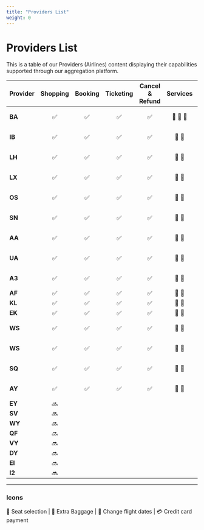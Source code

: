 ```yaml
---
title: "Providers List"
weight: 0
---
```


Providers List
================

This is a table of our Providers (Airlines) content displaying their capabilities supported through our aggregation platform.


| Provider      | Shopping | Booking | Ticketing | Cancel & Refund | Services | Changes | FOP |
| ------------- |:-:|:-:|:-:|:-:|:-:|:-:|:-:|
| **BA**        | :white_check_mark:| :white_check_mark: | :white_check_mark: | :white_check_mark: | :seat: :baggage_claim: :fork_and_knife: | :date: | BSP :credit_card: | 
| **IB**        | :white_check_mark:| :white_check_mark: | :white_check_mark: | :white_check_mark: | :seat: :baggage_claim: | :date: | BSP, :credit_card: | 
| **LH**        | :white_check_mark:| :white_check_mark: | :white_check_mark: | :white_check_mark: | :seat: :baggage_claim: | :date: | BSP, :credit_card: | 
| **LX**        | :white_check_mark:| :white_check_mark: | :white_check_mark: | :white_check_mark: | :seat: :baggage_claim: | :date: | BSP, :credit_card: | 
| **OS**        | :white_check_mark:| :white_check_mark: | :white_check_mark: | :white_check_mark: | :seat: :baggage_claim: | :date: | BSP, :credit_card: | 
| **SN**        | :white_check_mark:| :white_check_mark: | :white_check_mark: | :white_check_mark: | :seat: :baggage_claim: | :date: | BSP, :credit_card: | 
| **AA**        | :white_check_mark:| :white_check_mark: | :white_check_mark: | :white_check_mark: | :seat: :baggage_claim: | :date: | BSP, :credit_card: | 
| **UA**        | :white_check_mark:| :white_check_mark: | :white_check_mark: | :white_check_mark: | :seat: :baggage_claim: | :date: | BSP, :credit_card: | 
| **A3**        | :white_check_mark:| :white_check_mark: | :white_check_mark: | :white_check_mark: | :seat: :baggage_claim: | :date: | BSP, :credit_card: | 
| **AF**        | :white_check_mark:| :white_check_mark: | :white_check_mark: | :white_check_mark: | :seat: :baggage_claim: | - | BSP | 
| **KL**        | :white_check_mark:| :white_check_mark: | :white_check_mark: | :white_check_mark: | :seat: :baggage_claim: | - | BSP | 
| **EK**        | :white_check_mark:| :white_check_mark: | :white_check_mark: | :white_check_mark: | :seat: :baggage_claim: | - | BSP | 
| **WS**        | :white_check_mark:| :white_check_mark: | :white_check_mark: | :white_check_mark: | :seat: :baggage_claim: | :date: | BSP, :credit_card: | 
| **WS**        | :white_check_mark:| :white_check_mark: | :white_check_mark: | :white_check_mark: | :seat: :baggage_claim: | - | BSP, :credit_card: | 
| **SQ**        | :white_check_mark:| :white_check_mark: | :white_check_mark: | :white_check_mark: | :seat: :baggage_claim: | - | BSP, :credit_card: | 
| **AY**        | :white_check_mark:| :white_check_mark: | :white_check_mark: | :white_check_mark: | :seat: :baggage_claim: | - | BSP, :credit_card: | 
| **EY**        | :soon: |  |  |  |  |  |  | 
| **SV**        | :soon: |  |  |  |  |  |  | 
| **WY**        | :soon: |  |  |  |  |  |  | 
| **QF**        | :soon: |  |  |  |  |  |  | 
| **VY**        | :soon: |  |  |  |  |  |  | 
| **DY**        | :soon: |  |  |  |  |  |  | 
| **EI**        | :soon: |  |  |  |  |  |  | 
| **I2**        | :soon: |  |  |  |  |  |  |
-------------

### Icons

:seat: Seat selection |  :baggage_claim: Extra Baggage | :date: Change flight dates | :credit_card: Credit card payment
